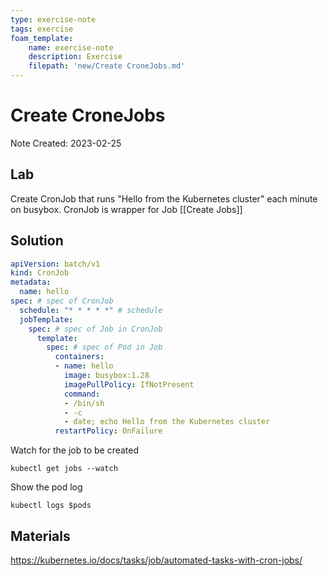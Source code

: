 ```yaml
---
type: exercise-note
tags: exercise
foam_template:
    name: exercise-note
    description: Exercise
    filepath: 'new/Create CroneJobs.md'
---
```

# Create CroneJobs
Note Created: 2023-02-25

## Lab 

Create CronJob that runs "Hello from the Kubernetes cluster" each minute on busybox.
CronJob is wrapper for Job [[Create Jobs]]

## Solution

```yaml
apiVersion: batch/v1
kind: CronJob
metadata:
  name: hello
spec: # spec of CronJob
  schedule: "* * * * *" # schedule
  jobTemplate: 
    spec: # spec of Job in CronJob
      template: 
        spec: # spec of Pod in Job
          containers:
          - name: hello
            image: busybox:1.28
            imagePullPolicy: IfNotPresent
            command:
            - /bin/sh
            - -c
            - date; echo Hello from the Kubernetes cluster
          restartPolicy: OnFailure
```

Watch for the job to be created
```console
kubectl get jobs --watch
```

Show the pod log
```console
kubectl logs $pods
```

## Materials
https://kubernetes.io/docs/tasks/job/automated-tasks-with-cron-jobs/ 
